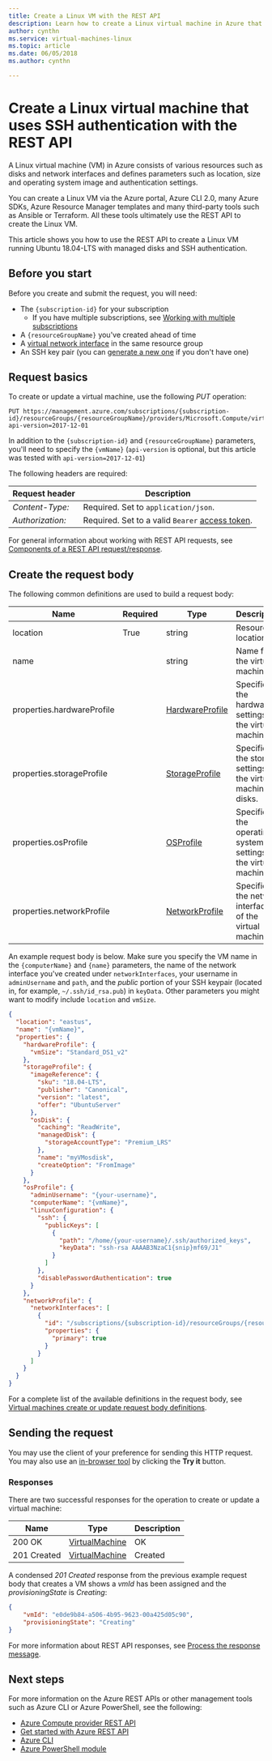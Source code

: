 ```yaml
---
title: Create a Linux VM with the REST API 
description: Learn how to create a Linux virtual machine in Azure that uses Managed Disks and SSH authentication with Azure REST API.
author: cynthn
ms.service: virtual-machines-linux
ms.topic: article
ms.date: 06/05/2018
ms.author: cynthn

---
```


# Create a Linux virtual machine that uses SSH authentication with the REST API

A Linux virtual machine (VM) in Azure consists of various resources such as disks and network interfaces and defines parameters such as location, size and operating system image and authentication settings.

You can create a Linux VM via the Azure portal, Azure CLI 2.0, many Azure SDKs, Azure Resource Manager templates and many third-party tools such as Ansible or Terraform. All these tools ultimately use the REST API to create the Linux VM.

This article shows you how to use the REST API to create a Linux VM running Ubuntu 18.04-LTS with managed disks and SSH authentication.

## Before you start

Before you create and submit the request, you will need:

* The `{subscription-id}` for your subscription
  * If you have multiple subscriptions, see [Working with multiple subscriptions](/cli/azure/manage-azure-subscriptions-azure-cli?view=azure-cli-latest)
* A `{resourceGroupName}` you've created ahead of time
* A [virtual network interface](../../virtual-network/virtual-network-network-interface.md) in the same resource group
* An SSH key pair (you can [generate a new one](mac-create-ssh-keys.md) if you don't have one)

## Request basics

To create or update a virtual machine, use the following *PUT* operation:

``` http
PUT https://management.azure.com/subscriptions/{subscription-id}/resourceGroups/{resourceGroupName}/providers/Microsoft.Compute/virtualMachines/{vmName}?api-version=2017-12-01
```

In addition to the `{subscription-id}` and `{resourceGroupName}` parameters, you'll need to specify the `{vmName}` (`api-version` is optional, but this article was tested with `api-version=2017-12-01`)

The following headers are required:

| Request header   | Description |
|------------------|-----------------|
| *Content-Type:*  | Required. Set to `application/json`. |
| *Authorization:* | Required. Set to a valid `Bearer` [access token](/rest/api/azure/#authorization-code-grant-interactive-clients). |

For general information about working with REST API requests, see [Components of a REST API request/response](/rest/api/azure/#components-of-a-rest-api-requestresponse).

## Create the request body

The following common definitions are used to build a request body:

| Name                       | Required | Type                                                                                | Description  |
|----------------------------|----------|-------------------------------------------------------------------------------------|--------------|
| location                   | True     | string                                                                              | Resource location. |
| name                       |          | string                                                                              | Name for the virtual machine. |
| properties.hardwareProfile |          | [HardwareProfile](/rest/api/compute/virtualmachines/createorupdate#hardwareprofile) | Specifies the hardware settings for the virtual machine. |
| properties.storageProfile  |          | [StorageProfile](/rest/api/compute/virtualmachines/createorupdate#storageprofile)   | Specifies the storage settings for the virtual machine disks. |
| properties.osProfile       |          | [OSProfile](/rest/api/compute/virtualmachines/createorupdate#osprofile)             | Specifies the operating system settings for the virtual machine. |
| properties.networkProfile  |          | [NetworkProfile](/rest/api/compute/virtualmachines/createorupdate#networkprofile)   | Specifies the network interfaces of the virtual machine. |

An example request body is below. Make sure you specify the VM name in the `{computerName}` and `{name}` parameters, the name of the network interface you've created under `networkInterfaces`, your username in `adminUsername` and `path`, and the *public* portion of your SSH keypair (located in, for example, `~/.ssh/id_rsa.pub`) in `keyData`. Other parameters you might want to modify include `location` and `vmSize`.  

```json
{
  "location": "eastus",
  "name": "{vmName}",
  "properties": {
    "hardwareProfile": {
      "vmSize": "Standard_DS1_v2"
    },
    "storageProfile": {
      "imageReference": {
        "sku": "18.04-LTS",
        "publisher": "Canonical",
        "version": "latest",
        "offer": "UbuntuServer"
      },
      "osDisk": {
        "caching": "ReadWrite",
        "managedDisk": {
          "storageAccountType": "Premium_LRS"
        },
        "name": "myVMosdisk",
        "createOption": "FromImage"
      }
    },
    "osProfile": {
      "adminUsername": "{your-username}",
      "computerName": "{vmName}",
      "linuxConfiguration": {
        "ssh": {
          "publicKeys": [
            {
              "path": "/home/{your-username}/.ssh/authorized_keys",
              "keyData": "ssh-rsa AAAAB3NzaC1{snip}mf69/J1"
            }
          ]
        },
        "disablePasswordAuthentication": true
      }
    },
    "networkProfile": {
      "networkInterfaces": [
        {
          "id": "/subscriptions/{subscription-id}/resourceGroups/{resourceGroupName}/providers/Microsoft.Network/networkInterfaces/{existing-nic-name}",
          "properties": {
            "primary": true
          }
        }
      ]
    }
  }
}
```

For a complete list of the available definitions in the request body, see [Virtual machines create or update request body definitions](/rest/api/compute/virtualmachines/createorupdate#definitions).

## Sending the request

You may use the client of your preference for sending this HTTP request. You may also use an [in-browser tool](/rest/api/compute/virtualmachines/createorupdate) by clicking the **Try it** button.

### Responses

There are two successful responses for the operation to create or update a virtual machine:

| Name        | Type                                                                              | Description |
|-------------|-----------------------------------------------------------------------------------|-------------|
| 200 OK      | [VirtualMachine](/rest/api/compute/virtualmachines/createorupdate#virtualmachine) | OK          |
| 201 Created | [VirtualMachine](/rest/api/compute/virtualmachines/createorupdate#virtualmachine) | Created     |

A condensed *201 Created* response from the previous example request body that creates a VM shows a *vmId* has been assigned and the *provisioningState* is *Creating*:

```json
{
    "vmId": "e0de9b84-a506-4b95-9623-00a425d05c90",
    "provisioningState": "Creating"
}
```

For more information about REST API responses, see [Process the response message](/rest/api/azure/#process-the-response-message).

## Next steps

For more information on the Azure REST APIs or other management tools such as Azure CLI or Azure PowerShell, see the following:

- [Azure Compute provider REST API](/rest/api/compute/)
- [Get started with Azure REST API](/rest/api/azure/)
- [Azure CLI](/cli/azure/)
- [Azure PowerShell module](/powershell/azure/overview)
